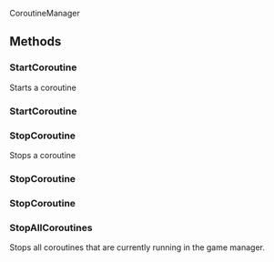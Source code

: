 <p class="title">CoroutineManager</p>

## Methods

### StartCoroutine

Starts a coroutine

<div><Declaration modifier="public static &lt;a href=&quot;https://docs.unity3d.com/6000.1/Documentation/ScriptReference/Coroutine.html&quot; title=&quot;Coroutine&quot; class=&quot;inherit-link&quot;&gt;Coroutine&lt;/a&gt;" content=" <span>&lt;span class=&quot;method&quot;&gt;StartCoroutine&lt;/span&gt;(&lt;span class=&quot;param&quot;&gt;System.Collections.IEnumerator&lt;/span&gt; routine)</span>"></Declaration></div>

### StartCoroutine

<div><Declaration modifier="public static &lt;a href=&quot;https://docs.unity3d.com/6000.1/Documentation/ScriptReference/Coroutine.html&quot; title=&quot;Coroutine&quot; class=&quot;inherit-link&quot;&gt;Coroutine&lt;/a&gt;" content=" <span>&lt;span class=&quot;method&quot;&gt;StartCoroutine&lt;/span&gt;(&lt;span class=&quot;param&quot;&gt;string&lt;/span&gt; methodName)</span>"></Declaration></div>

### StopCoroutine

Stops a coroutine

<div><Declaration modifier="public static void" content=" <span>&lt;span class=&quot;method&quot;&gt;StopCoroutine&lt;/span&gt;(&lt;span class=&quot;param&quot;&gt;&lt;a href=&quot;https://docs.unity3d.com/6000.1/Documentation/ScriptReference/Coroutine.html&quot; title=&quot;Coroutine&quot; class=&quot;inherit-link&quot;&gt;Coroutine&lt;/a&gt;&lt;/span&gt; coroutine)</span>"></Declaration></div>

### StopCoroutine

<div><Declaration modifier="public static void" content=" <span>&lt;span class=&quot;method&quot;&gt;StopCoroutine&lt;/span&gt;(&lt;span class=&quot;param&quot;&gt;string&lt;/span&gt; methodName)</span>"></Declaration></div>

### StopCoroutine

<div><Declaration modifier="public static void" content=" <span>&lt;span class=&quot;method&quot;&gt;StopCoroutine&lt;/span&gt;(&lt;span class=&quot;param&quot;&gt;System.Collections.IEnumerator&lt;/span&gt; routine)</span>"></Declaration></div>

### StopAllCoroutines

Stops all coroutines that are currently running in the game manager.

<div><Declaration modifier="public static void" content=" <span>&lt;span class=&quot;method&quot;&gt;StopAllCoroutines&lt;/span&gt;()</span>"></Declaration></div>

